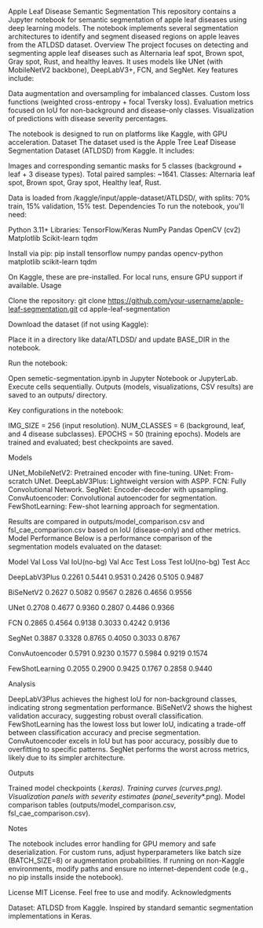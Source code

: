 Apple Leaf Disease Semantic Segmentation
This repository contains a Jupyter notebook for semantic segmentation of apple leaf diseases using deep learning models. The notebook implements several segmentation architectures to identify and segment diseased regions on apple leaves from the ATLDSD dataset.
Overview
The project focuses on detecting and segmenting apple leaf diseases such as Alternaria leaf spot, Brown spot, Gray spot, Rust, and healthy leaves. It uses models like UNet (with MobileNetV2 backbone), DeepLabV3+, FCN, and SegNet. Key features include:

Data augmentation and oversampling for imbalanced classes.
Custom loss functions (weighted cross-entropy + focal Tversky loss).
Evaluation metrics focused on IoU for non-background and disease-only classes.
Visualization of predictions with disease severity percentages.

The notebook is designed to run on platforms like Kaggle, with GPU acceleration.
Dataset
The dataset used is the Apple Tree Leaf Disease Segmentation Dataset (ATLDSD) from Kaggle. It includes:

Images and corresponding semantic masks for 5 classes (background + leaf + 3 disease types).
Total paired samples: ~1641.
Classes: Alternaria leaf spot, Brown spot, Gray spot, Healthy leaf, Rust.

Data is loaded from /kaggle/input/apple-dataset/ATLDSD/, with splits: 70% train, 15% validation, 15% test.
Dependencies
To run the notebook, you'll need:

Python 3.11+
Libraries:
TensorFlow/Keras
NumPy
Pandas
OpenCV (cv2)
Matplotlib
Scikit-learn
tqdm



Install via pip:
pip install tensorflow numpy pandas opencv-python matplotlib scikit-learn tqdm

On Kaggle, these are pre-installed. For local runs, ensure GPU support if available.
Usage

Clone the repository:
git clone https://github.com/your-username/apple-leaf-segmentation.git
cd apple-leaf-segmentation


Download the dataset (if not using Kaggle):

Place it in a directory like data/ATLDSD/ and update BASE_DIR in the notebook.


Run the notebook:

Open semetic-segmentation.ipynb in Jupyter Notebook or JupyterLab.
Execute cells sequentially.
Outputs (models, visualizations, CSV results) are saved to an outputs/ directory.



Key configurations in the notebook:

IMG_SIZE = 256 (input resolution).
NUM_CLASSES = 6 (background, leaf, and 4 disease subclasses).
EPOCHS = 50 (training epochs).
Models are trained and evaluated; best checkpoints are saved.

Models

UNet_MobileNetV2: Pretrained encoder with fine-tuning.
UNet: From-scratch UNet.
DeepLabV3Plus: Lightweight version with ASPP.
FCN: Fully Convolutional Network.
SegNet: Encoder-decoder with upsampling.
ConvAutoencoder: Convolutional autoencoder for segmentation.
FewShotLearning: Few-shot learning approach for segmentation.

Results are compared in outputs/model_comparison.csv and fsl_cae_comparison.csv based on IoU (disease-only) and other metrics.
Model Performance
Below is a performance comparison of the segmentation models evaluated on the dataset:



Model
Val Loss
Val IoU(no-bg)
Val Acc
Test Loss
Test IoU(no-bg)
Test Acc



DeepLabV3Plus
0.2261
0.5441
0.9531
0.2426
0.5105
0.9487


BiSeNetV2
0.2627
0.5082
0.9567
0.2826
0.4656
0.9556


UNet
0.2708
0.4677
0.9360
0.2807
0.4486
0.9366


FCN
0.2865
0.4564
0.9138
0.3033
0.4242
0.9136


SegNet
0.3887
0.3328
0.8765
0.4050
0.3033
0.8767


ConvAutoencoder
0.5791
0.9230
0.1577
0.5984
0.9219
0.1574


FewShotLearning
0.2055
0.2900
0.9425
0.1767
0.2858
0.9440


Analysis

DeepLabV3Plus achieves the highest IoU for non-background classes, indicating strong segmentation performance.
BiSeNetV2 shows the highest validation accuracy, suggesting robust overall classification.
FewShotLearning has the lowest loss but lower IoU, indicating a trade-off between classification accuracy and precise segmentation.
ConvAutoencoder excels in IoU but has poor accuracy, possibly due to overfitting to specific patterns.
SegNet performs the worst across metrics, likely due to its simpler architecture.

Outputs

Trained model checkpoints (*.keras).
Training curves (*_curves.png).
Visualization panels with severity estimates (panel_severity_*.png).
Model comparison tables (outputs/model_comparison.csv, fsl_cae_comparison.csv).

Notes

The notebook includes error handling for GPU memory and safe deserialization.
For custom runs, adjust hyperparameters like batch size (BATCH_SIZE=8) or augmentation probabilities.
If running on non-Kaggle environments, modify paths and ensure no internet-dependent code (e.g., no pip installs inside the notebook).

License
MIT License. Feel free to use and modify.
Acknowledgments

Dataset: ATLDSD from Kaggle.
Inspired by standard semantic segmentation implementations in Keras.
